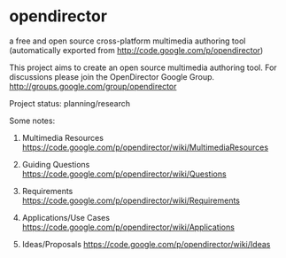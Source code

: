 # opendirector
a free and open source cross-platform multimedia authoring tool
(automatically exported from http://code.google.com/p/opendirector)

This project aims to create an open source multimedia authoring tool. For discussions please join the OpenDirector Google Group.
http://groups.google.com/group/opendirector

Project status: planning/research

Some notes:

1. Multimedia Resources https://code.google.com/p/opendirector/wiki/MultimediaResources

2. Guiding Questions https://code.google.com/p/opendirector/wiki/Questions

3. Requirements https://code.google.com/p/opendirector/wiki/Requirements

4. Applications/Use Cases https://code.google.com/p/opendirector/wiki/Applications

5. Ideas/Proposals https://code.google.com/p/opendirector/wiki/Ideas
